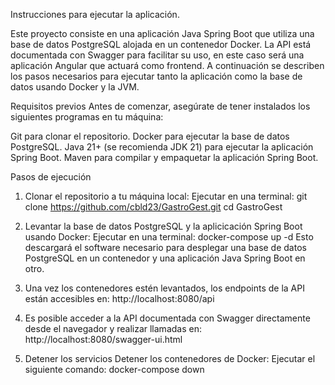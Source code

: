 Instrucciones para ejecutar la aplicación.

Este proyecto consiste en una aplicación Java Spring Boot que utiliza una base de datos PostgreSQL alojada en un contenedor Docker. 
La API está documentada con Swagger para facilitar su uso, en este caso será una aplicación Angular que actuará como frontend. 
A continuación se describen los pasos necesarios para ejecutar tanto la aplicación como la base de datos usando Docker y la JVM.

Requisitos previos
Antes de comenzar, asegúrate de tener instalados los siguientes programas en tu máquina:

Git para clonar el repositorio.
Docker para ejecutar la base de datos PostgreSQL.
Java 21+ (se recomienda JDK 21) para ejecutar la aplicación Spring Boot.
Maven para compilar y empaquetar la aplicación Spring Boot.

Pasos de ejecución
1. Clonar el repositorio a tu máquina local:
Ejecutar en una terminal:
git clone https://github.com/cbld23/GastroGest.git
cd GastroGest

2. Levantar la base de datos PostgreSQL y la aplicicación Spring Boot usando Docker:
Ejecutar en una terminal:
docker-compose up -d
Esto descargará el software necesario para desplegar una base de datos PostgreSQL en un contenedor y una aplicación Java Spring Boot en otro.

4. Una vez los contenedores estén levantados, los endpoints de la API están accesibles en:
http://localhost:8080/api

5. Es posible acceder a la API documentada con Swagger directamente desde el navegador y realizar llamadas en:
http://localhost:8080/swagger-ui.html

6. Detener los servicios
Detener los contenedores de Docker:
Ejecutar el siguiente comando:
docker-compose down
